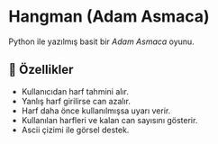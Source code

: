 # Hangman (Adam Asmaca)

Python ile yazılmış basit bir *Adam Asmaca* oyunu.

## 🎯 Özellikler
- Kullanıcıdan harf tahmini alır.
- Yanlış harf girilirse can azalır.
- Harf daha önce kullanılmışsa uyarı verir.
- Kullanılan harfleri ve kalan can sayısını gösterir.
- Ascii çizimi ile görsel destek.
